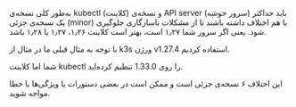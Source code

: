 به‌طور کلی نسخه‌ی kubectl (کلاینت) و نسخه‌ی API server (سرور خوشه) باید حداکثر یک نسخه‌ی جزئی (minor) با هم اختلاف داشته باشند تا از مشکلات ناسازگاری جلوگیری شود. یعنی اگر سرور شما ۱٫۲۷ است، بهتر است کلاینت ۱٫۲۶، ۱٫۲۷ یا ۱٫۲۸ باشد.

با توجه به مثال قبلی
ما در مثال از k3s ورژن v1.27.4 استفاده کردیم.

شما اما کلاینت kubectl را روی 1.33.0 تنظیم کرده‌اید.

این اختلاف ۶ نسخه‌ی جزئی است و ممکن است در بعضی دستورات یا ویژگی‌ها با خطا مواجه شوید.